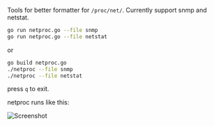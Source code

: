 
Tools for better formatter for `/proc/net/`. Currently support snmp and netstat.

```bash
go run netproc.go --file snmp
go run netproc.go --file netstat
```

or

```bash
go build netproc.go
./netproc --file snmp
./netproc --file netstat
```

press `q` to exit.

netproc runs like this:

![Screenshot](img/Screenshot.png)
